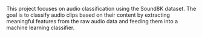 This project focuses on audio classification using the Sound8K dataset. The goal is to classify audio clips based on their content by extracting meaningful features from the raw audio data and feeding them into a machine learning classifier.

